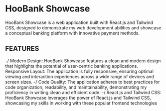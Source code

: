 # HooBank Showcase

HooBank Showcase is a web application built with React.js and Tailwind CSS, designed to demonstrate my web development abilities and showcase a conceptual banking platform with innovative payment methods.

## FEATURES

-/ Modern Design: 
    HooBank Showcase features a clean and modern design that highlights the potential of user-centric banking applications.
    Responsive Layout: The application is fully responsive, ensuring optimal viewing and interaction experiences across a wide range of devices and screen sizes.
-/ Code Quality: 
    The application adheres to best practices for code organization, readability, and maintainability, demonstrating my proficiency in writing clean and efficient code.
-/ React.js and Tailwind CSS: 
    HooBank Showcase leverages the power of React.js and Tailwind CSS, showcasing my skills in working with these popular frontend technologies
